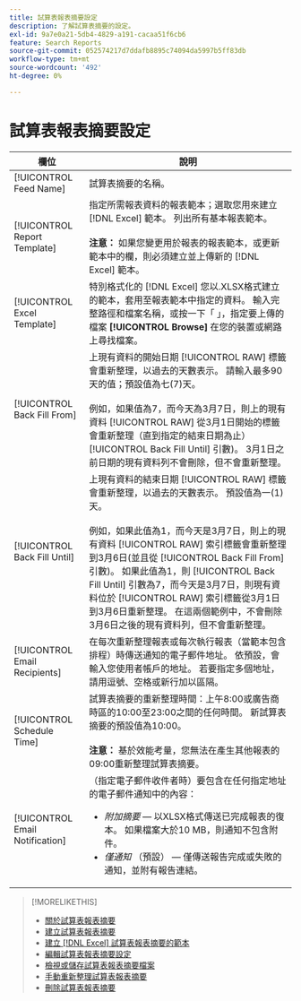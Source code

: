 ```yaml
---
title: 試算表報表摘要設定
description: 了解試算表摘要的設定。
exl-id: 9a7e0a21-5db4-4829-a191-cacaa51f6cb6
feature: Search Reports
source-git-commit: 052574217d7ddafb8895c74094da5997b5ff83db
workflow-type: tm+mt
source-wordcount: '492'
ht-degree: 0%

---
```


# 試算表報表摘要設定

| 欄位 | 說明 |
|---|---|
| [!UICONTROL Feed Name] | 試算表摘要的名稱。 |
| [!UICONTROL Report Template] | 指定所需報表資料的報表範本；選取您用來建立 [!DNL Excel] 範本。 列出所有基本報表範本。<br><br><b>注意：</b> 如果您變更用於報表的報表範本，或更新範本中的欄，則必須建立並上傳新的 [!DNL Excel] 範本。 |
| [!UICONTROL Excel Template] | 特別格式化的 [!DNL Excel] 您以.XLSX格式建立的範本，套用至報表範本中指定的資料。 輸入完整路徑和檔案名稱，或按一下「 」，指定要上傳的檔案 <b>[!UICONTROL Browse]</b> 在您的裝置或網路上尋找檔案。 |
| [!UICONTROL Back Fill From] | 上現有資料的開始日期 [!UICONTROL RAW] 標籤會重新整理，以過去的天數表示。 請輸入最多90天的值；預設值為七(7)天。<br><br>例如，如果值為7，而今天為3月7日，則上的現有資料 [!UICONTROL RAW] 從3月1日開始的標籤會重新整理（直到指定的結束日期為止） [!UICONTROL Back Fill Until] 引數)。 3月1日之前日期的現有資料列不會刪除，但不會重新整理。 |
| [!UICONTROL Back Fill Until] | 上現有資料的結束日期 [!UICONTROL RAW] 標籤會重新整理，以過去的天數表示。 預設值為一(1)天。<br><br>例如，如果此值為1，而今天是3月7日，則上的現有資料 [!UICONTROL RAW] 索引標籤會重新整理到3月6日(並且從 [!UICONTROL Back Fill From] 引數)。 如果此值為1，則 [!UICONTROL Back Fill Until] 引數為7，而今天是3月7日，則現有資料位於 [!UICONTROL RAW] 索引標籤從3月1日到3月6日重新整理。 在這兩個範例中，不會刪除3月6日之後的現有資料列，但不會重新整理。 |
| [!UICONTROL Email Recipients] | 在每次重新整理報表或每次執行報表（當範本包含排程）時傳送通知的電子郵件地址。 依預設，會輸入您使用者帳戶的地址。 若要指定多個地址，請用逗號、空格或新行加以區隔。 |
| [!UICONTROL Schedule Time] | 試算表摘要的重新整理時間：上午8:00或廣告商時區的10:00至23:00之間的任何時間。 新試算表摘要的預設值為10:00。<br><br><b>注意：</b> 基於效能考量，您無法在產生其他報表的09:00重新整理試算表摘要。 |
| [!UICONTROL Email Notification] | （指定電子郵件收件者時）要包含在任何指定地址的電子郵件通知中的內容：<ul><li><i>附加摘要</i>  — 以XLSX格式傳送已完成報表的復本。 如果檔案大於10 MB，則通知不包含附件。</li><li><i>僅通知</i> （預設） — 僅傳送報告完成或失敗的通知，並附有報告連結。</li></ul> |

>[!MORELIKETHIS]
>
>* [關於試算表報表摘要](spreadsheet-feed-about.md)
>* [建立試算表報表摘要](spreadsheet-feed-create.md)
>* [建立 [!DNL Excel] 試算表報表摘要的範本](spreadsheet-feed-create-excel-template.md)
>* [編輯試算表報表摘要設定](spreadsheet-feed-edit.md)
>* [檢視或儲存試算表報表摘要檔案](spreadsheet-feed-view-or-save.md)
>* [手動重新整理試算表報表摘要](spreadsheet-feed-refresh.md)
>* [刪除試算表報表摘要](spreadsheet-feed-delete.md)
